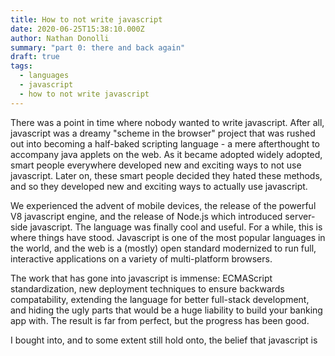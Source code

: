 ```yaml
---
title: How to not write javascript
date: 2020-06-25T15:38:10.000Z
author: Nathan Donolli
summary: "part 0: there and back again"
draft: true
tags:
  - languages
  - javascript
  - how to not write javascript
---
```


There was a point in time where nobody wanted to write javascript.  After all, javascript was a dreamy "scheme in the browser" project that was rushed out into becoming a half-baked scripting language - a mere afterthought to accompany java applets on the web.  As it became adopted widely adopted, smart people everywhere developed new and exciting ways to not use javascript. Later on, these smart people decided they hated these methods, and so they developed new and exciting ways to actually use javascript. 

We experienced the advent of mobile devices, the release of the powerful V8 javascript engine, and the release of Node.js which introduced server-side javascript. The language was finally cool and useful. For a while, this is where things have stood.  Javascript is one of the most popular languages in the world, and the web is a (mostly) open standard modernized to run full, interactive applications on a variety of multi-platform browsers.

The work that has gone into javascript is immense: ECMAScript standardization, new deployment techniques to ensure backwards compatability, extending the language for better full-stack development, and hiding the ugly parts that would be a huge liability to build your banking app with. The result is far from perfect, but the progress has been good.

I bought into, and to some extent still hold onto, the belief that javascript is





